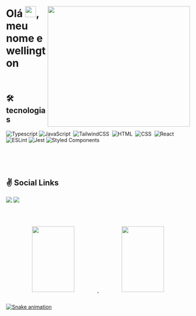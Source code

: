 <div laign="center">
<img align="right" width="390em" height="330em"  src="https://64.media.tumblr.com/4da998fa345d2c148fc92dedff9a8b65/83096ff748c57324-49/s2048x3072/fc883f870d53e6333aebd2e940f504056a1c418e.gifv"/>
<h1 align="left">Olá <img src="https://raw.githubusercontent.com/kaueMarques/kaueMarques/master/hi.gif" height="30px" width="30px">, meu nome e wellington</h1>

 <br>

## 🛠️ tecnologias
![Typescript](https://img.shields.io/badge/TypeScript-007ACC?style=for-the-badge&logo=typescript&logoColor=white)
![JavaScript](https://img.shields.io/badge/JavaScript-F7DF1E?style=for-the-badge&logo=javascript&logoColor=black)&nbsp;
![TailwindCSS](https://img.shields.io/badge/tailwindcss-%2338B2AC.svg?style=for-the-badge&logo=tailwind-css&logoColor=white)&nbsp;
![HTML](https://img.shields.io/badge/HTML-E34F26?style=for-the-badge&logo=html5&logoColor=white)&nbsp;
![CSS](https://img.shields.io/badge/CSS-1572B6?&style=for-the-badge&logo=css3&logoColor=white)&nbsp;
![React](https://img.shields.io/badge/React-20232A?style=for-the-badge&logo=react&logoColor=61DAFB)&nbsp;
![ESLint](https://img.shields.io/badge/ESLint-4B3263?style=for-the-badge&logo=eslint&logoColor=white)
![Jest](https://img.shields.io/badge/-jest-%23C21325?style=for-the-badge&logo=jest&logoColor=white)
![Styled Components](https://img.shields.io/badge/styled--components-DB7093?style=for-the-badge&logo=styled-components&logoColor=white)


<br><br><br>

 ## ✌️ Social Links
 
 <div> 
 <a href="https://discord.gg/tS6kf4WU" target="_blank"><img src="https://img.shields.io/badge/Discord-7289DA?style=for-the-badge&logo=discord&logoColor=white" target="_blank"></a> 
  <a href="https://www.linkedin.com/in/wellington-queiroz-097554202" target="_blank"><img src="https://img.shields.io/badge/-LinkedIn-%230077B5?style=for-the-badge&logo=linkedin&logoColor=white" target="_blank"></a> 
 
</div>

<br><br>

<div align="center">
  <a href="https://github.com/wellington-dev">
  <img width="48%" height="180em" src="https://github-readme-stats.vercel.app/api?username=wellington-dev&show_icons=true&theme=radical&include_all_commits=true&count_private=false"/>
  <img width="48%" height="180em" src="https://github-readme-stats.vercel.app/api/top-langs/?username=wellington-dev&layout=compact&langs_count=5&theme=radical"/>
</div>
 
 ##
 
![Snake animation](https://github.com/wellington-dev/wellington-dev/blob/output/github-contribution-grid-snake.svg)      
 </div>
  
